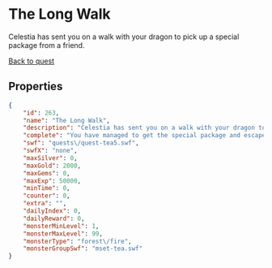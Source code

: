 # The Long Walk

Celestia has sent you on a walk with your dragon to pick up a special package from a friend.

[Back to quest](../quests.md)

## Properties

```json
{
    "id": 263,
    "name": "The Long Walk",
    "description": "Celestia has sent you on a walk with your dragon to pick up a special package from a friend.",
    "complete": "You have managed to get the special package and escape unscathed and uneaten... *gulp*",
    "swf": "quests\/quest-tea5.swf",
    "swfX": "none",
    "maxSilver": 0,
    "maxGold": 2000,
    "maxGems": 0,
    "maxExp": 50000,
    "minTime": 0,
    "counter": 0,
    "extra": "",
    "dailyIndex": 0,
    "dailyReward": 0,
    "monsterMinLevel": 1,
    "monsterMaxLevel": 99,
    "monsterType": "forest\/fire",
    "monsterGroupSwf": "mset-tea.swf"
}
```

